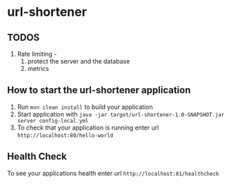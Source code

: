 # url-shortener

TODOS
---
1. Rate limiting -
   1. protect the server and the database
   2. metrics

How to start the url-shortener application
---

1. Run `mvn clean install` to build your application
1. Start application with `java -jar target/url-shortener-1.0-SNAPSHOT.jar server config-local.yml`
1. To check that your application is running enter url `http://localhost:80/hello-world`

Health Check
---

To see your applications health enter url `http://localhost:81/healthcheck`
